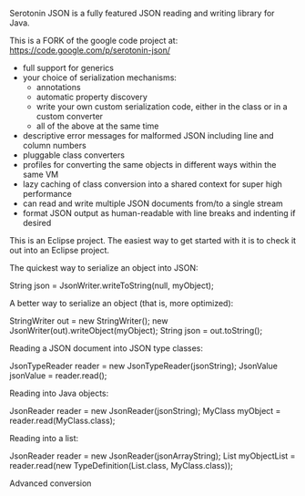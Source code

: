 Serotonin JSON is a fully featured JSON reading and writing library for Java. 

This is a FORK of the google code project at: https://code.google.com/p/serotonin-json/


- full support for generics
- your choice of serialization mechanisms:
  - annotations
  - automatic property discovery
  - write your own custom serialization code, either in the class or in a custom converter
  - all of the above at the same time
- descriptive error messages for malformed JSON including line and column numbers
- pluggable class converters
- profiles for converting the same objects in different ways within the same VM
- lazy caching of class conversion into a shared context for super high performance
- can read and write multiple JSON documents from/to a single stream
- format JSON output as human-readable with line breaks and indenting if desired

This is an Eclipse project. The easiest way to get started with it is to check it out into an Eclipse project.


The quickest way to serialize an object into JSON:

String json = JsonWriter.writeToString(null, myObject);


A better way to serialize an object (that is, more optimized):

StringWriter out = new StringWriter();
new JsonWriter(out).writeObject(myObject);
String json = out.toString();


Reading a JSON document into JSON type classes:

JsonTypeReader reader = new JsonTypeReader(jsonString);
JsonValue jsonValue = reader.read();


Reading into Java objects:

JsonReader reader = new JsonReader(jsonString);
MyClass myObject = reader.read(MyClass.class);

Reading into a list:

JsonReader reader = new JsonReader(jsonArrayString);
List<MyClass> myObjectList = reader.read(new TypeDefinition(List.class, MyClass.class));


Advanced conversion

